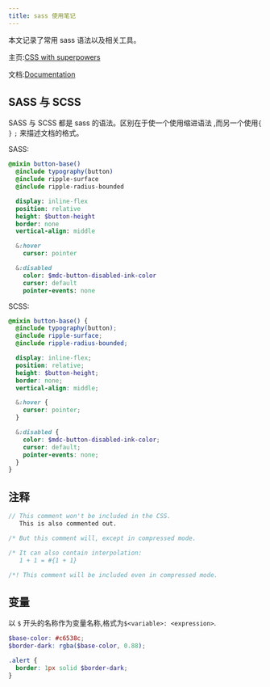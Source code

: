```yaml
---
title: sass 使用笔记
---
```


本文记录了常用 sass 语法以及相关工具。

主页:[CSS with superpowers](https://sass-lang.com/)

文档:[Documentation](https://sass-lang.com/documentation)

## SASS 与 SCSS

SASS 与 SCSS 都是 sass 的语法。区别在于使一个使用缩进语法 ,而另一个使用`{` `}` `;` 来描述文档的格式。

SASS:

```sass
@mixin button-base()
  @include typography(button)
  @include ripple-surface
  @include ripple-radius-bounded

  display: inline-flex
  position: relative
  height: $button-height
  border: none
  vertical-align: middle

  &:hover
    cursor: pointer

  &:disabled
    color: $mdc-button-disabled-ink-color
    cursor: default
    pointer-events: none
```

SCSS:

```scss
@mixin button-base() {
  @include typography(button);
  @include ripple-surface;
  @include ripple-radius-bounded;

  display: inline-flex;
  position: relative;
  height: $button-height;
  border: none;
  vertical-align: middle;

  &:hover {
    cursor: pointer;
  }

  &:disabled {
    color: $mdc-button-disabled-ink-color;
    cursor: default;
    pointer-events: none;
  }
}
```

## 注释

```scss
// This comment won't be included in the CSS.
   This is also commented out.

/* But this comment will, except in compressed mode.

/* It can also contain interpolation:
   1 + 1 = #{1 + 1}

/*! This comment will be included even in compressed mode.
```

## 变量

以 `$` 开头的名称作为变量名称,格式为`$<variable>: <expression>`.

```scss
$base-color: #c6538c;
$border-dark: rgba($base-color, 0.88);

.alert {
  border: 1px solid $border-dark;
}
```
